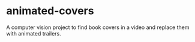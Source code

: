 # animated-covers
A computer vision project to find book covers in a video and replace them with animated trailers.
